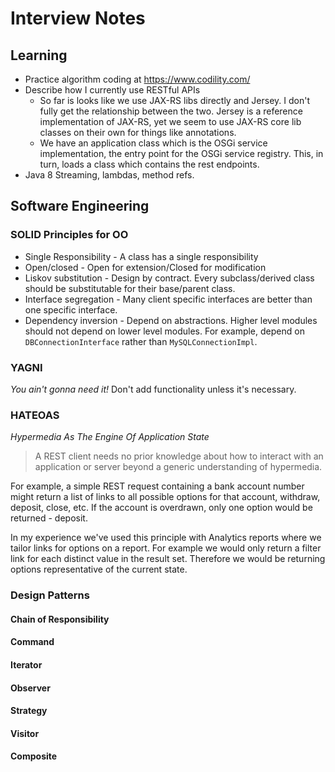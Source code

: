 # Interview Notes

## Learning
- Practice algorithm coding at https://www.codility.com/
- Describe how I currently use RESTful APIs
  - So far is looks like we use JAX-RS libs directly and Jersey. I don't fully get the relationship between the two. Jersey is a reference implementation of JAX-RS, yet we seem to use JAX-RS core lib classes on their own for things like annotations.
  - We have an application class which is the OSGi service implementation, the entry point for the OSGi service registry. This, in turn, loads a class which contains the rest endpoints.
- Java 8 Streaming, lambdas, method refs.


## Software Engineering

### SOLID Principles for OO
* Single Responsibility - A class has a single responsibility
* Open/closed - Open for extension/Closed for modification
* Liskov substitution - Design by contract. Every subclass/derived class should be substitutable for their base/parent class.
* Interface segregation - Many client specific interfaces are better than one specific interface.
* Dependency inversion - Depend on abstractions. Higher level modules should not depend on lower level modules. For example, depend on `DBConnectionInterface` rather than `MySQLConnectionImpl`.

### YAGNI
_You ain't gonna need it!_ Don't add functionality unless it's necessary.

### HATEOAS
_Hypermedia As The Engine Of Application State_  
> A REST client needs no prior knowledge about how to interact with an application or server beyond a generic understanding of hypermedia.

For example, a simple REST request containing a bank account number might return a list of links to all possible options for that account, withdraw, deposit, close, etc. If the account is overdrawn, only one option would be returned - deposit.

In my experience we've used this principle with Analytics reports where we tailor links for options on a report. For example we would only return a filter link for each distinct value in the result set. Therefore we would be returning options representative of the current state.

### Design Patterns
#### Chain of Responsibility
#### Command
#### Iterator
#### Observer
#### Strategy
#### Visitor
#### Composite
#### 
